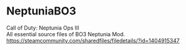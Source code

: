 # NeptuniaBO3
Call of Duty: Neptunia Ops III  
All essential source files of BO3 Neptunia Mod.   
https://steamcommunity.com/sharedfiles/filedetails/?id=1404915347

